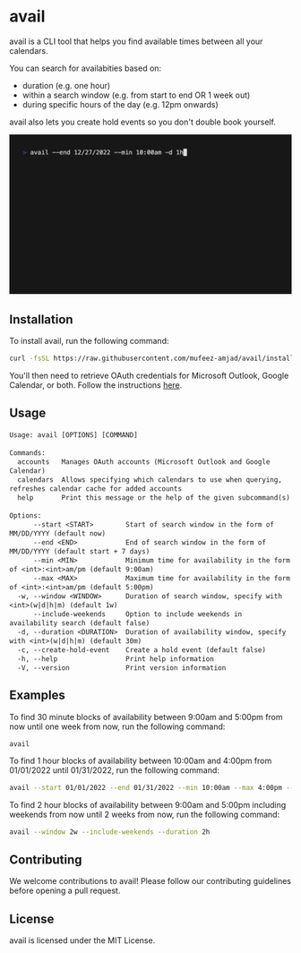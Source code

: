 # avail
avail is a CLI tool that helps you find available times between all your calendars.

You can search for availabities based on:
- duration (e.g. one hour)
- within a search window (e.g. from start to end OR 1 week out)
- during specific hours of the day (e.g. 12pm onwards)

avail also lets you create hold events so you don't double book yourself.

![demo.gif](./assets/demo.gif)

## Installation
To install avail, run the following command:

```bash
curl -fsSL https://raw.githubusercontent.com/mufeez-amjad/avail/install.sh | sh -
```

You'll then need to retrieve OAuth credentials for Microsoft Outlook, Google Calendar, or both. Follow the instructions [here]().

## Usage
```
Usage: avail [OPTIONS] [COMMAND]

Commands:
  accounts   Manages OAuth accounts (Microsoft Outlook and Google Calendar)
  calendars  Allows specifying which calendars to use when querying, refreshes calendar cache for added accounts
  help       Print this message or the help of the given subcommand(s)

Options:
      --start <START>        Start of search window in the form of MM/DD/YYYY (default now)
      --end <END>            End of search window in the form of MM/DD/YYYY (default start + 7 days)
      --min <MIN>            Minimum time for availability in the form of <int>:<int>am/pm (default 9:00am)
      --max <MAX>            Maximum time for availability in the form of <int>:<int>am/pm (default 5:00pm)
  -w, --window <WINDOW>      Duration of search window, specify with <int>(w|d|h|m) (default 1w)
      --include-weekends     Option to include weekends in availability search (default false)
  -d, --duration <DURATION>  Duration of availability window, specify with <int>(w|d|h|m) (default 30m)
  -c, --create-hold-event    Create a hold event (default false)
  -h, --help                 Print help information
  -V, --version              Print version information
```

## Examples
To find 30 minute blocks of availability between 9:00am and 5:00pm from now until one week from now, run the following command:

```
avail
```

To find 1 hour blocks of availability between 10:00am and 4:00pm from 01/01/2022 until 01/31/2022, run the following command:

```bash
avail --start 01/01/2022 --end 01/31/2022 --min 10:00am --max 4:00pm --duration 1h
```

To find 2 hour blocks of availability between 9:00am and 5:00pm including weekends from now until 2 weeks from now, run the following command:

```bash
avail --window 2w --include-weekends --duration 2h
```

## Contributing
We welcome contributions to avail! Please follow our contributing guidelines before opening a pull request.

## License
avail is licensed under the MIT License.
